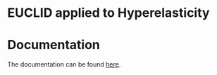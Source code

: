 # EUCLID applied to Hyperelasticity

# Documentation
The documentation can be found <a href="https://EUCLID-code.github.io/hyperelasticity/mkdocs/site" target="_blank">here</a>.


